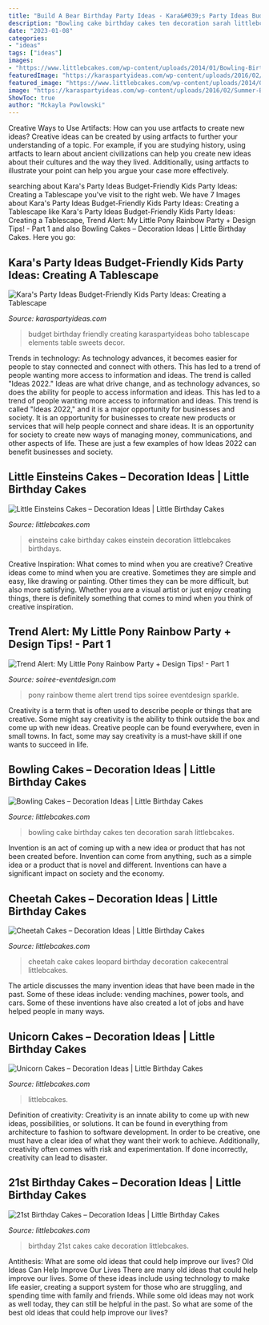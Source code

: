 ```yaml
---
title: "Build A Bear Birthday Party Ideas - Kara&#039;s Party Ideas Budget-friendly Kids Party Ideas: Creating A Tablescape"
description: "Bowling cake birthday cakes ten decoration sarah littlebcakes"
date: "2023-01-08"
categories:
- "ideas"
tags: ["ideas"]
images:
- "https://www.littlebcakes.com/wp-content/uploads/2014/01/Bowling-Birthday-Cake.jpg"
featuredImage: "https://karaspartyideas.com/wp-content/uploads/2016/02/Summer-Boho-Birthday-Party-via-Karas-Party-Ideas-KarasPartyIdeas.com20.jpg"
featured_image: "https://www.littlebcakes.com/wp-content/uploads/2014/05/Unicorn-Cake-Pictures.jpg"
image: "https://karaspartyideas.com/wp-content/uploads/2016/02/Summer-Boho-Birthday-Party-via-Karas-Party-Ideas-KarasPartyIdeas.com20.jpg"
ShowToc: true
author: "Mckayla Powlowski"
---
```



Creative Ways to Use Artifacts: How can you use artfacts to create new ideas?
Creative ideas can be created by using artfacts to further your understanding of a topic. For example, if you are studying history, using artfacts to learn about ancient civilizations can help you create new ideas about their cultures and the way they lived. Additionally, using artfacts to illustrate your point can help you argue your case more effectively.

	

		
searching about Kara&#039;s Party Ideas Budget-Friendly Kids Party Ideas: Creating a Tablescape you've visit to the right web. We have 7 Images about Kara&#039;s Party Ideas Budget-Friendly Kids Party Ideas: Creating a Tablescape like Kara&#039;s Party Ideas Budget-Friendly Kids Party Ideas: Creating a Tablescape, Trend Alert: My Little Pony Rainbow Party + Design Tips! - Part 1 and also Bowling Cakes – Decoration Ideas | Little Birthday Cakes. Here you go:
		
    
## Kara&#039;s Party Ideas Budget-Friendly Kids Party Ideas: Creating A Tablescape

<img loading=lazy src="https://karaspartyideas.com/wp-content/uploads/2016/02/Summer-Boho-Birthday-Party-via-Karas-Party-Ideas-KarasPartyIdeas.com20.jpg" onerror="this.onerror=null;this.src='https://tse1.mm.bing.net/th?id=OIP.TQECdK5y5KdNGREhc8iTEAHaLH&amp;pid=15.1';" alt="Kara&#039;s Party Ideas Budget-Friendly Kids Party Ideas: Creating a Tablescape">

_Source: karaspartyideas.com_

>budget birthday friendly creating karaspartyideas boho tablescape elements table sweets decor. 

	

Trends in technology:
As technology advances, it becomes easier for people to stay connected and connect with others. This has led to a trend of people wanting more access to information and ideas. 
The trend is called "Ideas 2022." Ideas are what drive change, and as technology advances, so does the ability for people to access information and ideas. This has led to a trend of people wanting more access to information and ideas. 
This trend is called "Ideas 2022," and it is a major opportunity for businesses and society. It is an opportunity for businesses to create new products or services that will help people connect and share ideas. It is an opportunity for society to create new ways of managing money, communications, and other aspects of life. 
These are just a few examples of how Ideas 2022 can benefit businesses and society.

    
## Little Einsteins Cakes – Decoration Ideas | Little Birthday Cakes

<img loading=lazy src="http://www.littlebcakes.com/wp-content/uploads/2014/01/Little-Einsteins-Birthdays-Cake.jpg" onerror="this.onerror=null;this.src='https://tse3.mm.bing.net/th?id=OIP.CWzyreoPyNOhj0mcI40qtwHaJ4&amp;pid=15.1';" alt="Little Einsteins Cakes – Decoration Ideas | Little Birthday Cakes">

_Source: littlebcakes.com_

>einsteins cake birthday cakes einstein decoration littlebcakes birthdays. 

	

Creative Inspiration: What comes to mind when you are creative?
Creative ideas come to mind when you are creative. Sometimes they are simple and easy, like drawing or painting. Other times they can be more difficult, but also more satisfying. Whether you are a visual artist or just enjoy creating things, there is definitely something that comes to mind when you think of creative inspiration.

    
## Trend Alert: My Little Pony Rainbow Party + Design Tips! - Part 1

<img loading=lazy src="http://soiree-eventdesign.com/wp-content/uploads/2014/03/my-little-pony-party-room1.jpg" onerror="this.onerror=null;this.src='https://tse1.mm.bing.net/th?id=OIP.yrHaj8OdY6baKMmoRHQQzgHaK1&amp;pid=15.1';" alt="Trend Alert: My Little Pony Rainbow Party + Design Tips! - Part 1">

_Source: soiree-eventdesign.com_

>pony rainbow theme alert trend tips soiree eventdesign sparkle. 

	

Creativity is a term that is often used to describe people or things that are creative. Some might say creativity is the ability to think outside the box and come up with new ideas. Creative people can be found everywhere, even in small towns. In fact, some may say creativity is a must-have skill if one wants to succeed in life.

    
## Bowling Cakes – Decoration Ideas | Little Birthday Cakes

<img loading=lazy src="https://www.littlebcakes.com/wp-content/uploads/2014/01/Bowling-Birthday-Cake.jpg" onerror="this.onerror=null;this.src='https://tse3.mm.bing.net/th?id=OIP.2Uz1X4TbIi3gZAzC0NAeXgHaFj&amp;pid=15.1';" alt="Bowling Cakes – Decoration Ideas | Little Birthday Cakes">

_Source: littlebcakes.com_

>bowling cake birthday cakes ten decoration sarah littlebcakes. 

	

Invention is an act of coming up with a new idea or product that has not been created before. Invention can come from anything, such as a simple idea or a product that is novel and different. Inventions can have a significant impact on society and the economy.

    
## Cheetah Cakes – Decoration Ideas | Little Birthday Cakes

<img loading=lazy src="https://www.littlebcakes.com/wp-content/uploads/2014/02/Cheetah-Cakes-Pictures.jpg" onerror="this.onerror=null;this.src='https://tse4.mm.bing.net/th?id=OIP.5NS714f2F-Ea1bpK9q1DSAHaJ4&amp;pid=15.1';" alt="Cheetah Cakes – Decoration Ideas | Little Birthday Cakes">

_Source: littlebcakes.com_

>cheetah cake cakes leopard birthday decoration cakecentral littlebcakes. 

	

The article discusses the many invention ideas that have been made in the past. Some of these ideas include: vending machines, power tools, and cars. Some of these inventions have also created a lot of jobs and have helped people in many ways.

    
## Unicorn Cakes – Decoration Ideas | Little Birthday Cakes

<img loading=lazy src="https://www.littlebcakes.com/wp-content/uploads/2014/05/Unicorn-Cake-Pictures.jpg" onerror="this.onerror=null;this.src='https://tse3.mm.bing.net/th?id=OIP.AWpwMXOqK1uSQZIQ36ZFbwHaJ4&amp;pid=15.1';" alt="Unicorn Cakes – Decoration Ideas | Little Birthday Cakes">

_Source: littlebcakes.com_

>littlebcakes. 

	

Definition of creativity:
Creativity is an innate ability to come up with new ideas, possibilities, or solutions. It can be found in everything from architecture to fashion to software development. In order to be creative, one must have a clear idea of what they want their work to achieve. Additionally, creativity often comes with risk and experimentation. If done incorrectly, creativity can lead to disaster.

    
## 21st Birthday Cakes – Decoration Ideas | Little Birthday Cakes

<img loading=lazy src="http://www.littlebcakes.com/wp-content/uploads/2014/02/Pictures-of-21st-Birthday-Cakes.jpg" onerror="this.onerror=null;this.src='https://tse2.mm.bing.net/th?id=OIP.V12uRka9KQnKLhVF543CgwHaFj&amp;pid=15.1';" alt="21st Birthday Cakes – Decoration Ideas | Little Birthday Cakes">

_Source: littlebcakes.com_

>birthday 21st cakes cake decoration littlebcakes. 

	

Antithesis: What are some old ideas that could help improve our lives?
Old Ideas Can Help Improve Our Lives
There are many old ideas that could help improve our lives. Some of these ideas include using technology to make life easier, creating a support system for those who are struggling, and spending time with family and friends. While some old ideas may not work as well today, they can still be helpful in the past. So what are some of the best old ideas that could help improve our lives?

